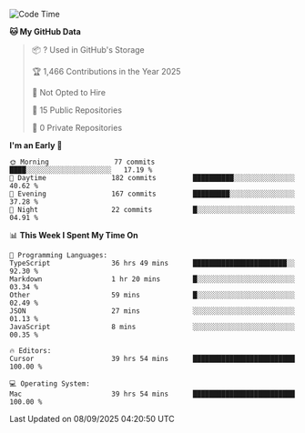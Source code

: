 <!--START_SECTION:waka-->
![Code Time](http://img.shields.io/badge/Code%20Time-7%2C719%20hrs%2037%20mins-blue)

**🐱 My GitHub Data** 

> 📦 ? Used in GitHub's Storage 
 > 
> 🏆 1,466 Contributions in the Year 2025
 > 
> 🚫 Not Opted to Hire
 > 
> 📜 15 Public Repositories 
 > 
> 🔑 0 Private Repositories 
 > 
**I'm an Early 🐤** 

```text
🌞 Morning                77 commits          ████░░░░░░░░░░░░░░░░░░░░░   17.19 % 
🌆 Daytime                182 commits         ██████████░░░░░░░░░░░░░░░   40.62 % 
🌃 Evening                167 commits         █████████░░░░░░░░░░░░░░░░   37.28 % 
🌙 Night                  22 commits          █░░░░░░░░░░░░░░░░░░░░░░░░   04.91 % 
```


📊 **This Week I Spent My Time On** 

```text
💬 Programming Languages: 
TypeScript               36 hrs 49 mins      ███████████████████████░░   92.30 % 
Markdown                 1 hr 20 mins        █░░░░░░░░░░░░░░░░░░░░░░░░   03.34 % 
Other                    59 mins             █░░░░░░░░░░░░░░░░░░░░░░░░   02.49 % 
JSON                     27 mins             ░░░░░░░░░░░░░░░░░░░░░░░░░   01.13 % 
JavaScript               8 mins              ░░░░░░░░░░░░░░░░░░░░░░░░░   00.35 % 

🔥 Editors: 
Cursor                   39 hrs 54 mins      █████████████████████████   100.00 % 

💻 Operating System: 
Mac                      39 hrs 54 mins      █████████████████████████   100.00 % 
```


 Last Updated on 08/09/2025 04:20:50 UTC
<!--END_SECTION:waka-->

